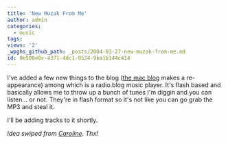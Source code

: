 ```yaml
---
title: 'New Muzak From Me'
author: admin
categories:
  - music
tags: 
views: '2'
_wpghs_github_path: _posts/2004-03-27-new-muzak-from-me.md
id: 0e500e8c-4371-4dc1-9524-9ba1b144c414
---
```

<p>I've added a few new things to the blog (<a href="http://www.mennoboy.com/chris/macblog/">the mac blog</a> makes a re-appearance) among which is a radio.blog music player.  It's flash based and basically allows me to throw up a bunch of tunes I'm diggin and you can listen... or not.  They're in flash format so it's not like you can go grab the MP3 and steal it.</p>
<p>I'll be adding tracks to it shortly.</p>
<p><i>Idea swiped from <a href="http://www.prolific.org/">Caroline</a>. Thx!</i></p>
